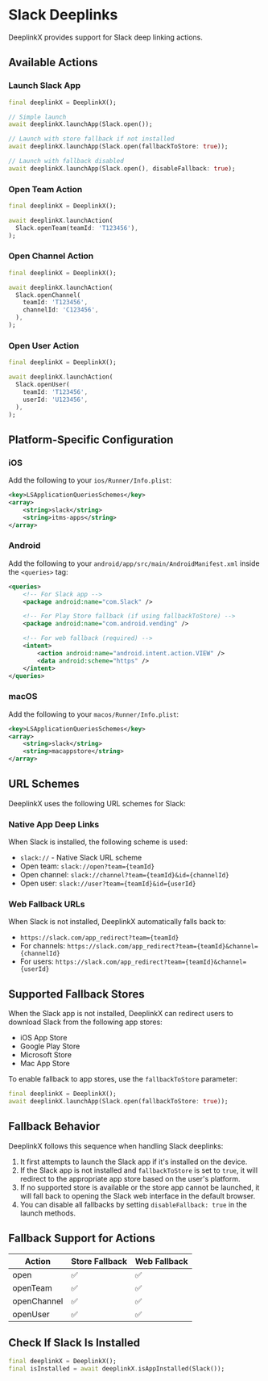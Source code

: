 # Slack Deeplinks

DeeplinkX provides support for Slack deep linking actions.

## Available Actions

### Launch Slack App
```dart
final deeplinkX = DeeplinkX();

// Simple launch
await deeplinkX.launchApp(Slack.open());

// Launch with store fallback if not installed
await deeplinkX.launchApp(Slack.open(fallbackToStore: true));

// Launch with fallback disabled
await deeplinkX.launchApp(Slack.open(), disableFallback: true);
```

### Open Team Action
```dart
final deeplinkX = DeeplinkX();

await deeplinkX.launchAction(
  Slack.openTeam(teamId: 'T123456'),
);
```

### Open Channel Action
```dart
final deeplinkX = DeeplinkX();

await deeplinkX.launchAction(
  Slack.openChannel(
    teamId: 'T123456',
    channelId: 'C123456',
  ),
);
```

### Open User Action
```dart
final deeplinkX = DeeplinkX();

await deeplinkX.launchAction(
  Slack.openUser(
    teamId: 'T123456',
    userId: 'U123456',
  ),
);
```

## Platform-Specific Configuration

### iOS
Add the following to your `ios/Runner/Info.plist`:
```xml
<key>LSApplicationQueriesSchemes</key>
<array>
    <string>slack</string>
    <string>itms-apps</string>
</array>
```

### Android
Add the following to your `android/app/src/main/AndroidManifest.xml` inside the `<queries>` tag:
```xml
<queries>
    <!-- For Slack app -->
    <package android:name="com.Slack" />

    <!-- For Play Store fallback (if using fallbackToStore) -->
    <package android:name="com.android.vending" />

    <!-- For web fallback (required) -->
    <intent>
        <action android:name="android.intent.action.VIEW" />
        <data android:scheme="https" />
    </intent>
</queries>
```

### macOS
Add the following to your `macos/Runner/Info.plist`:
```xml
<key>LSApplicationQueriesSchemes</key>
<array>
    <string>slack</string>
    <string>macappstore</string>
</array>
```

## URL Schemes

DeeplinkX uses the following URL schemes for Slack:

### Native App Deep Links
When Slack is installed, the following scheme is used:
- `slack://` - Native Slack URL scheme
- Open team: `slack://open?team={teamId}`
- Open channel: `slack://channel?team={teamId}&id={channelId}`
- Open user: `slack://user?team={teamId}&id={userId}`

### Web Fallback URLs
When Slack is not installed, DeeplinkX automatically falls back to:
- `https://slack.com/app_redirect?team={teamId}`
- For channels: `https://slack.com/app_redirect?team={teamId}&channel={channelId}`
- For users: `https://slack.com/app_redirect?team={teamId}&channel={userId}`

## Supported Fallback Stores
When the Slack app is not installed, DeeplinkX can redirect users to download Slack from the following app stores:

- iOS App Store
- Google Play Store
- Microsoft Store
- Mac App Store

To enable fallback to app stores, use the `fallbackToStore` parameter:
```dart
final deeplinkX = DeeplinkX();
await deeplinkX.launchApp(Slack.open(fallbackToStore: true));
```

## Fallback Behavior
DeeplinkX follows this sequence when handling Slack deeplinks:

1. It first attempts to launch the Slack app if it's installed on the device.
2. If the Slack app is not installed and `fallbackToStore` is set to `true`, it will redirect to the appropriate app store based on the user's platform.
3. If no supported store is available or the store app cannot be launched, it will fall back to opening the Slack web interface in the default browser.
4. You can disable all fallbacks by setting `disableFallback: true` in the launch methods.

## Fallback Support for Actions

| Action      | Store Fallback | Web Fallback |
| ----------- | -------------- | ------------ |
| open        | ✅              | ✅            |
| openTeam    | ✅              | ✅            |
| openChannel | ✅              | ✅            |
| openUser    | ✅              | ✅            |

## Check If Slack Is Installed
```dart
final deeplinkX = DeeplinkX();
final isInstalled = await deeplinkX.isAppInstalled(Slack());
```
